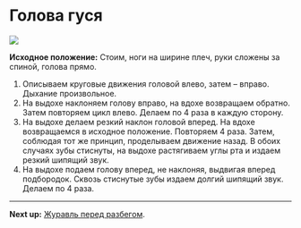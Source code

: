# Голова гуся



![](../img/27.png)

**Исходное положение:** Стоим, ноги на ширине плеч, руки сложены за спиной,
голова прямо.

1. Описываем круговые движения головой влево, затем – вправо. Дыхание
   произвольное.
2. На выдохе наклоняем голову вправо, на вдохе возвращаем обратно. Затем
   повторяем цикл влево. Делаем по 4 раза в каждую сторону.
3. На выдохе делаем резкий наклон головой вперед. На вдохе возвращаемся в
   исходное положение. Повторяем 4 раза. Затем, соблюдая тот же принцип,
   проделываем движение назад. В обоих случаях зубы стиснуты, на выдохе
   растягиваем углы рта и издаем резкий шипящий звук.
4. На выдохе подаем голову вперед, не наклоняя, выдвигая вперед подбородок.
   Сквозь стиснутые зубы издаем долгий шипящий звук. Делаем по 4 раза.

***

**Next up:** [Журавль перед разбегом](../28).
